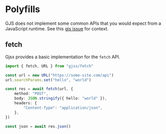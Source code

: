 # Polyfills

GJS does not implement some common APIs that you would expect from a JavaScript runtime.
See this [gjs issue](https://gitlab.gnome.org/GNOME/gjs/-/issues/265) for context.

## fetch

Gjsx provides a basic implementation for the `fetch` API.

```ts
import { fetch, URL } from "gjsx/fetch"

const url = new URL("https://some-site.com/api")
url.searchParams.set("hello", "world")

const res = await fetch(url, {
    method: "POST",
    body: JSON.stringify({ hello: "world" }),
    headers: {
        "Content-Type": "application/json",
    },
})

const json = await res.json()
```
